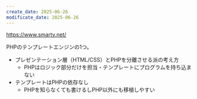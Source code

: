 ```yaml
---
create_date: 2025-06-26
modificate_date: 2025-06-26
---
```

<https://www.smarty.net/>

PHPのテンプレートエンジンの1つ。

* プレゼンテーション層（HTML/CSS）とPHPを分離させる派の考え方
	- PHPはロジック部分だけを担当・テンプレートにプログラムを持ち込まない
* テンプレートはPHPの依存なし
	- PHPを知らなくても書けるしPHP以外にも移植しやすい